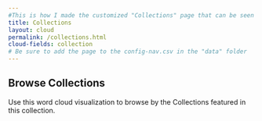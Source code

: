 ```yaml
---
#This is how I made the customized "Collections" page that can be seen in the Physics Museum. You can make a unique cloud page from any column of data in your metadata sheet. Be sure to edit line (or duplicate and edit) 30 - 33 of the theme.yml if you want to use a different column of metadata! 
title: Collections
layout: cloud
permalink: /collections.html
cloud-fields: collection
# Be sure to add the page to the config-nav.csv in the "data" folder
---
```


## Browse Collections

Use this word cloud visualization to browse by the Collections featured in this collection. 